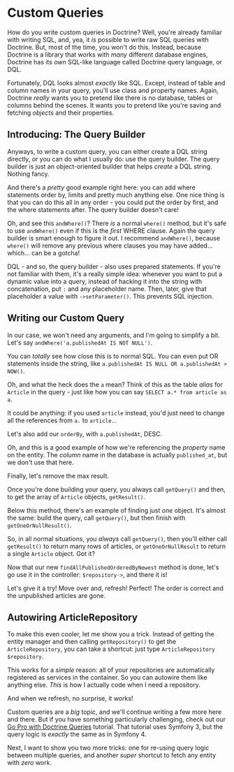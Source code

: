 # Custom Queries

How do you write custom queries in Doctrine? Well, you're already familiar with
writing SQL, and, yea, it *is* possible to write raw SQL queries with Doctrine.
But, most of the time, you won't do this. Instead, because Doctrine is a library
that works with *many* different database engines, Doctrine has its *own* SQL-like
language called Doctrine query language, or DQL.

Fortunately, DQL looks almost *exactly* like SQL. Except, instead of table and
column names in your query, you'll use class and property names. Again, Doctrine
*really* wants you to pretend like there is no database, tables or columns behind
the scenes. It wants you to pretend like you're saving and fetching *objects* and
their properties.

## Introducing: The Query Builder

Anyways, to write a custom query, you can either create a DQL string directly, *or*
you can do what I usually do: use the query builder. The query builder is just an
object-oriented builder that helps *create* a DQL string. Nothing fancy.

And there's a *pretty* good example right here: you can add where statements
order by, limits and pretty much anything else. One nice thing is that you can
do this all in any order - you could put the order by first, and the where statements
after. The query builder doesn't care!

Oh, and see this `andWhere()`? There *is* a normal `where()` method, but it's safe
to use `andWhere()` even if this is the *first* WHERE clause. Again the query builder
is smart enough to figure it out. I recommend `andWhere()`, because `where()` will
remove any previous where clauses you may have added... which... can be a gotcha!

DQL - and so, the query builder - also uses prepared statements. If you're not familiar
with them, it's a really simple idea: whenever you want to put a dynamic value into
a query, instead of hacking it into the string with concatenation, put `:` and any
placeholder name. Then, later, give that placeholder a value with `->setParameter()`.
This prevents SQL injection.

## Writing our Custom Query

In our case, we won't need any arguments, and I'm going to simplify a bit. Let's
say `andWhere('a.publishedAt IS NOT NULL')`.

You can *totally* see how close this is to normal SQL. You can even put OR statements
inside the string, like `a.publishedAt IS NULL OR a.publishedAt > NOW()`.

Oh, and what the heck does the `a` mean? Think of this as the table *alias* for
`Article` in the query - just like how you can say `SELECT a.* from article as a`.

It could be anything: if you used `article` instead, you'd just need to change all
the references from `a.` to `article.`.

Let's also add our `orderBy`, with `a.publishedAt`, DESC.

Oh, and this is a good example of how we're referencing the *property* name on the
entity. The *column* name in the database is actually `published_at`, but we don't
use that here.

Finally, let's remove the max result.

Once you're done building your query, you always call `getQuery()` and then, to
get the array of `Article` objects, `getResult()`.

Below this method, there's an example of finding just *one* object. It's almost
the same: build the query, call `getQuery()`, but then finish with `getOneOrNullResult()`.

So, in all normal situations, you *always* call `getQuery()`, then you'll either
call `getResult()` to return many rows of articles, or `getOneOrNullResult` to return
a single `Article` object. Got it?

Now that our new `findAllPublishedOrderedByNewest` method is done, let's go use
it in the controller: `$repository->`, and there it is!

Let's give it a try! Move over and, refresh! Perfect! The order is correct and the
unpublished articles are gone.

## Autowiring ArticleRepository

To make this even cooler, let me show you a trick. Instead of getting the entity
manager and then calling `getRepository()` to get the `ArticleRepository`, you can
take a shortcut: just type `ArticleRepository $repository`.

This works for a *simple* reason: all of your repositories are automatically registered
as services in the container. So you can autowire them like anything else. *This*
is how I actually code when I need a repository.

And when we refresh, no surprise, it works!

Custom queries are a *big* topic, and we'll continue writing a few more here and
there. But if you have something particularly challenging, check out our
[Go Pro with Doctrine Queries](https://knpuniversity.com/screencast/doctrine-queries)
tutorial. That tutorial uses Symfony 3, but the query logic is *exactly* the same
as in Symfony 4.

Next, I want to show you two more tricks: one for re-using query logic between
multiple queries, and another *super* shortcut to fetch any entity with *zero* work.
